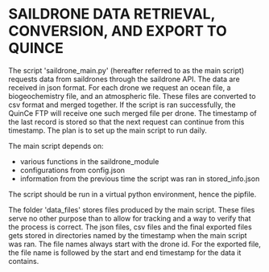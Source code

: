 SAILDRONE DATA RETRIEVAL, CONVERSION, AND EXPORT TO QUINCE
===============================================================================

The script 'saildrone_main.py' (hereafter referred to as the main script)
requests data from saildrones through the saildrone API. The data are received
in json format. For each drone we request an ocean file, a biogeochemistry
file, and an atmospheric file. These files are converted to csv format and
merged together. If the script is ran successfully, the QuinCe FTP will receive
one such merged file per drone. The timestamp of the last record is stored so
that the next request can continue from this timestamp. The plan is to set up
the main script to run daily.

The main script depends on:
- various functions in the saildrone_module
- configurations from config.json
- information from the previous time the script was ran in stored_info.json

The script should be run in a virtual python environment, hence the pipfile.

The folder 'data_files' stores files produced by the main script. These files
serve no other purpose than to allow for tracking and a way to verify that the
process is correct. The json files, csv files and the final exported files gets
stored in directories named by the timestamp when the main script was ran. The
file names always start with the drone id. For the exported file, the file name
is followed by the start and end timestamp for the data it contains.